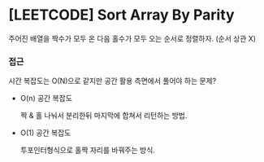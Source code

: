 # [LEETCODE] Sort Array By Parity

주어진 배열을 짝수가 모두 온 다음 홀수가 모두 오는 순서로 정렬하자. (순서 상관 X)

### 접근

시간 복잡도는 O(N)으로 같지만 공간 활용 측면에서 풀어야 하는 문제?

- O(n) 공간 복잡도

  짝 & 홀 나눠서 분리한뒤 마지막에 합쳐서 리턴하는 방법.

- O(1) 공간 복잡도

  투포인터형식으로 홀짝 자리를 바꿔주는 방식.
